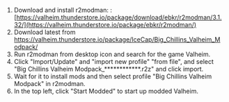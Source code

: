 1. Download and install r2modman: : [https://valheim.thunderstore.io/package/download/ebkr/r2modman/3.1.32/](https://valheim.thunderstore.io/package/ebkr/r2modman/)
2. Download latest from https://valheim.thunderstore.io/package/IceCap/Big_Chillins_Valheim_Modpack/
3. Run r2modman from desktop icon and search for the game Valheim.
4. Click "Import/Update" and "import new profile" "from file",  and select "Big Chillins Valheim Modpack_************.r2z" and click import.
5. Wait for it to install mods and then select profile "Big Chillins Valheim Modpack" in r2modman.
6. In the top left, click "Start Modded" to start up modded Valheim.
